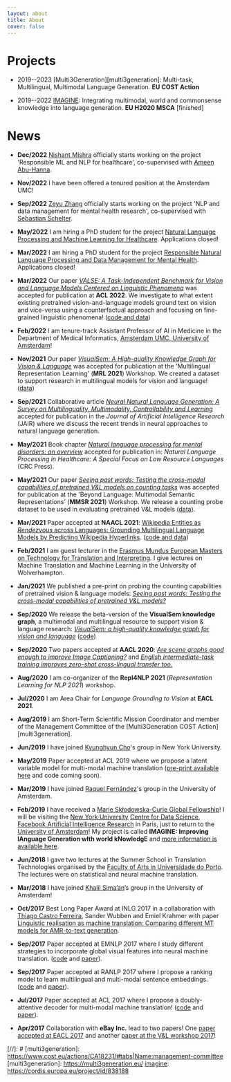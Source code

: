 ```yaml
---
layout: about
title: About
cover: false
---
```


<!--author-->

# Projects

* 2019--2023 [Multi3Generation][multi3generation]: Multi-task, Multilingual, Multimodal Language Generation. **EU COST Action**

* 2019--2022 [IMAGINE][imagine]: Integrating multimodal, world and commonsense knowledge into language generation. **EU H2020 MSCA** [finished]

# News

* **Dec/2022** [Nishant Mishra](https://mnishant2.github.io/) officially starts working on the project 'Responsible ML and NLP for healthcare', co-supervised with [Ameen Abu-Hanna](https://kik.amc.nl/home/aabuhanna/).

* **Nov/2022** I have been offered a tenured position at the Amsterdam UMC!

* **Sep/2022** [Zeyu Zhang](https://www.linkedin.com/in/zeyu-zhang-8b2416204/) officially starts working on the project 'NLP and data management for mental health research', co-supervised with [Sebastian Schelter](https://ssc.io).

* **May/2022** I am hiring a PhD student for the project [Natural Language Processing and Machine Learning for Healthcare](https://werkenbij.amsterdamumc.org/en/vacatures/research/phd-natural-language-processing-and-machine-learning-for-healthcare). Applications closed!

* **Mar/2022** I am hiring a PhD student for the project [Responsible Natural Language Processing and Data Management for Mental Health](https://vacatures.uva.nl/UvA/job/PhD-Position-in-Responsible-Natural-Language-Processing-and-Data-Management-for-Mental-Health/742588302/). Applications closed! 

* **Mar/2022** Our paper [*VALSE: A Task-Independent Benchmark for Vision and Language Models Centered on Linguistic Phenomena*](https://arxiv.org/abs/2112.07566) was accepted for publication at **ACL 2022**. We investigate to what extent existing pretrained vision-and-language models ground text on vision and vice-versa using a counterfactual approach and focusing on fine-grained linguistic phenomena! ([code and data](https://github.com/Heidelberg-NLP/VALSE))

* **Feb/2022** I am tenure-track Assistant Professor of AI in Medicine in the Department of Medical Informatics, [Amsterdam UMC, University of Amsterdam][amc]!

* **Nov/2021** Our paper [*VisualSem: A High-quality Knowledge Graph for Vision & Language*](https://aclanthology.org/2021.mrl-1.13.pdf) was accepted for publication at the 'Multilingual Representation Learning' (**MRL 2021**) Workshop. We created a dataset to support research in multilingual models for vision and language! ([data](https://github.com/iacercalixto/visualsem))

* **Sep/2021** Collaborative article [*Neural Natural Language Generation: A Survey on Multilinguality, Multimodality, Controllability and Learning*](https://dl.acm.org/doi/10.1613/jair.1.12918) accepted for publication in the *Journal of Artificial Intelligence Research* (JAIR) where we discuss the recent trends in neural approaches to natural language generation.

* **May/2021** Book chapter [*Natural language processing for mental disorders: an overview*](https://www.taylorfrancis.com/chapters/edit/10.1201/9781003138013-3/natural-language-processing-mental-disorders-overview-iacer-calixto-victoria-yaneva-raphael-moura-cardoso) accepted for publication in: *Natural Language Processing in Healthcare: A Special Focus on Low Resource Languages* (CRC Press).

* **May/2021** Our paper [*Seeing past words: Testing the cross-modal capabilities of pretrained V&L models on counting tasks*](https://iwcs2021.github.io/proceedings/mmsr/pdf/2021.mmsr-1.4.pdf) was accepted for publication at the 'Beyond Language: Multimodal Semantic Representations' (**MMSR 2021**) Workshop. We release a counting probe dataset to be used in evaluating pretrained V&L models ([data](https://github.com/Heidelberg-NLP/counting-probe)).

* **Mar/2021** Paper accepted at **NAACL 2021**: [Wikipedia Entities as *Rendezvous* across Languages: Grounding Multilingual Language Models by Predicting Wikipedia Hyperlinks](https://aclanthology.org/2021.naacl-main.286/). ([code and data](https://github.com/iacercalixto/wiki_crosslingual/))

* **Feb/2021** I am guest lecturer in the [Erasmus Mundus European Masters on Technology for Translation and Interpreting](https://em-tti.eu/). I give lectures on Machine Translation and Machine Learning in the University of Wolverhampton.

* **Jan/2021** We published a pre-print on probing the counting capabilities of pretrained vision & language models: [*Seeing past words: Testing the cross-modal capabilities of pretrained V&L models?*](https://arxiv.org/abs/2012.12352)

* **Sep/2020** We release the beta-version of the **VisualSem knowledge graph**, a multimodal and multilingual resource to support vision & language research: [*VisualSem: a high-quality knowledge graph for vision and language*](https://arxiv.org/abs/2008.09150) ([code](https://github.com/iacercalixto/visualsem))

* **Sep/2020** Two papers accepted at **AACL 2020**: [*Are scene graphs good enough to improve Image Captioning?*](https://www.aclweb.org/anthology/2020.aacl-main.50/) and [*English intermediate-task training improves zero-shot cross-lingual transfer too.*](https://www.aclweb.org/anthology/2020.aacl-main.56/)

* **Aug/2020** I am co-organizer of the **Repl4NLP 2021** (*Representation Learning for NLP 2021*) workshop.

* **Jul/2020** I am Area Chair for *Language Grounding to Vision* at **EACL 2021**.

* **Aug/2019** I am Short-Term Scientific Mission Coordinator and member of the Management Committee of the [Multi3Generation COST Action][multi3generation].

* **Jun/2019** I have joined [Kyunghyun Cho][cho]'s group in New York University.

* **May/2019** Paper accepted at ACL 2019 where we propose a latent variable model
for multi-modal machine translation ([pre-print available here][acl2019_preprint] and code coming soon).

* **Mar/2019** I have joined [Raquel Fernández][raquel]'s group in the University of Amsterdam.

* **Feb/2019** I have received a [Marie Skłodowska-Curie Global Fellowship][msca]!
I will be visiting the [New York University][nyu] [Centre for Data Science][nyu_cds],
[Facebook Artificial Intelligence Research][fair] in Paris,
just to return to the [University of Amsterdam][uva]!
My project is called **IMAGINE: Improving lAnguage Generation wIth world kNowledgE** and [more information is available here][imagine].

* **Jun/2018** I gave two lectures at the Summer School in Translation Technologies
organised by the [Faculty of Arts in Universidade do Porto][flup].
The lectures were on statistical and neural machine translation.

* **Mar/2018** I have joined [Khalil Sima’an][khalil]’s group in the University of Amsterdam!

* **Oct/2017** Best Long Paper Award at INLG 2017 in a collaboration with
[Thiago Castro Ferreira][thiago], Sander Wubben and Emiel Krahmer with paper
[Linguistic realisation as machine translation: Comparing different MT models for AMR-to-text generation][best_paper_award].

* **Sep/2017** Paper accepted at EMNLP 2017 where I study different strategies to
incorporate global visual features into neural machine translation.
([code][multimodal_nmt_git] and [paper][emnlp2017]).

* **Sep/2017** Paper accepted at RANLP 2017 where I propose a ranking model to
learn multilingual and multi-modal sentence embeddings.
([code][mlmme_git] and [paper][ranlp2017]).

* **Jul/2017** Paper accepted at ACL 2017 where I propose
a doubly-attentive decoder for multi-modal machine translation!
([code][multimodal_nmt_git] and [paper][acl2017]).

* **Apr/2017** Collaboration with **eBay Inc.** lead to two papers!
One [paper accepted at EACL 2017][eacl2017] and another [paper at the V&L workshop 2017][vl2017]!

[amc]: https://www.amc.nl/web/home.htm
[uva]: http://www.uva.nl/en
[illc]: https://www.illc.uva.nl/
[fnwi]: http://www.uva.nl/en/faculty/faculty-of-science/faculty-of-science.html
[raquel]: https://staff.science.uva.nl/r.fernandezrovira/
[cho]: http://www.kyunghyuncho.me/
[dmg]: https://staff.science.uva.nl/r.fernandezrovira/dialogue-group.php
[msca]: http://www.uva.nl/en/content/news/news/2019/02/nine-researchers-to-conduct-research-at-uva-with-marie-curie-fellowship.html
[nyu]: http://www.nyu.edu/
[nyu_cds]: https://cds.nyu.edu/
[fair]: https://research.fb.com/
[imagine]: /imagine/
[flup]: https://sigarra.up.pt/flup/en/web_page.inicial
[khalil]: https://staff.fnwi.uva.nl/k.simaan/
[thiago]: https://research.tilburguniversity.edu/en/persons/thiago-castro-ferreira
[best_paper_award]: https://eventos.citius.usc.es/inlg2017/resources/final/21/21_Paper.pdf
[emnlp2017]: https://arxiv.org/pdf/1701.06521
[ranlp2017]: https://www.acl-bg.org/proceedings/2017/RANLP%202017/pdf/RANLP020.pdf
[acl2017]: https://aclweb.org/anthology/P17-1175
[acl2019_preprint]: https://arxiv.org/abs/1811.00357
[eacl2017]: https://aclweb.org/anthology/E/E17/E17-2101.pdf
[vl2017]: http://aclweb.org/anthology/W/W17/W17-2004.pdf
[multimodal_nmt_git]: https://github.com/iacercalixto/MultimodalNMT
[mlmme_git]: https://github.com/iacercalixto/multilingual-multimodal-embedding
[//]: # [multi3generation]: https://www.cost.eu/actions/CA18231/#tabs|Name:management-committee
[multi3generation]: https://multi3generation.eu/
[imagine]: https://cordis.europa.eu/project/id/838188

